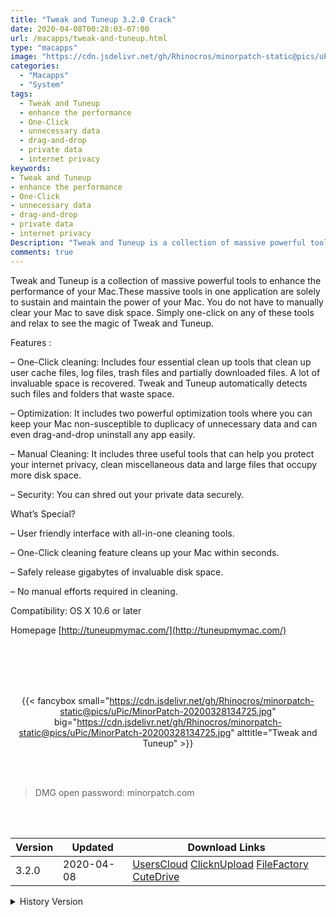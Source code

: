 ```yaml
---
title: "Tweak and Tuneup 3.2.0 Crack"
date: 2020-04-08T00:28:03-07:00
url: /macapps/tweak-and-tuneup.html
type: "macapps"
image: "https://cdn.jsdelivr.net/gh/Rhinocros/minorpatch-static@pics/uPic/xT92Dt.png"
categories:
  - "Macapps"
  - "System"
tags:
  - Tweak and Tuneup
  - enhance the performance
  - One-Click
  - unnecessary data
  - drag-and-drop
  - private data
  - internet privacy
keywords:
- Tweak and Tuneup
- enhance the performance
- One-Click
- unnecessary data
- drag-and-drop
- private data
- internet privacy
Description: "Tweak and Tuneup is a collection of massive powerful tools to enhance the performance of your Mac.These massive tools in one application are solely to sustain and maintain the power of your Mac"
comments: true
---
```


Tweak and Tuneup is a collection of massive powerful tools to enhance the performance of your Mac.These massive tools in one application are solely to sustain and maintain the power of your Mac. You do not have to manually clear your Mac to save disk space. Simply one-click on any of these tools and relax to see the magic of Tweak and Tuneup.

Features :

– One-Click cleaning: Includes four essential clean up tools that clean up user cache files, log files, trash files and partially downloaded files. A lot of invaluable space is recovered. Tweak and Tuneup automatically detects such files and folders that waste space.

– Optimization: It includes two powerful optimization tools where you can keep your Mac non-susceptible to duplicacy of unnecessary data and can even drag-and-drop uninstall any app easily.

– Manual Cleaning: It includes three useful tools that can help you protect your internet privacy, clean miscellaneous data and large files that occupy more disk space.

– Security: You can shred out your private data securely.

What’s Special?

– User friendly interface with all-in-one cleaning tools.

– One-Click cleaning feature cleans up your Mac within seconds.

– Safely release gigabytes of invaluable disk space.

– No manual efforts required in cleaning.



Compatibility: OS X 10.6 or later

Homepage [http://tuneupmymac.com/](http://tuneupmymac.com/)

<br/>
<br/>
<script async src="https://pagead2.googlesyndication.com/pagead/js/adsbygoogle.js"></script>
<ins class="adsbygoogle"
     style="display:block; text-align:center;"
     data-ad-layout="in-article"
     data-ad-format="fluid"
     data-ad-client="ca-pub-8746275014476192"
     data-ad-slot="5144997159"></ins>
<script>
     (adsbygoogle = window.adsbygoogle || []).push({});
</script>
<br/>
<br/>


<center>

{{< fancybox small="https://cdn.jsdelivr.net/gh/Rhinocros/minorpatch-static@pics/uPic/MinorPatch-20200328134725.jpg" big="https://cdn.jsdelivr.net/gh/Rhinocros/minorpatch-static@pics/uPic/MinorPatch-20200328134725.jpg" alttitle="Tweak and Tuneup" >}}

</center>

<br/>
<br/>


> DMG open password: minorpatch.com

<br/>

<br/>
<div id="history_version" class="history_version">

| Version | Updated | Download Links |
| ---- | ---- | ---- |
| 3.2.0 | 2020-04-08 | [UsersCloud](https://ouo.io/HcHyTi)   [ClicknUpload](https://ouo.io/8Fa2Fr)   [FileFactory](https://ouo.io/hF0aqq)   [CuteDrive](https://ouo.io/hYZXbW) |
<details>
<summary>History Version</summary>

| Version | Updated | Download Links |
| ---- | ---- | ---- |
| 2.10.0 | 2020-03-28 | [UsersCloud](https://ouo.io/t6Ewzi)   [ClicknUpload](https://ouo.io/y5ehbMJ)   [FileFactory](https://ouo.io/idXdr6j)   [CuteDrive](https://ouo.io/uF5XYo) |
</details>

</div>
